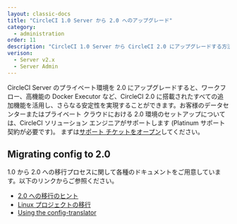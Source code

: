 ```yaml
---
layout: classic-docs
title: "CircleCI 1.0 Server から 2.0 へのアップグレード"
category:
  - administration
order: 11
description: "CircleCI 1.0 Server から CircleCI 2.0 にアップグレードする方法"
verison:
  - Server v2.x
  - Server Admin
---
```


CircleCI Server のプライベート環境を 2.0 にアップグレードすると、ワークフロー、高機能の Docker Executor など、CircleCI 2.0 に搭載されたすべての追加機能を活用し、さらなる安定性を実現することができます。お客様のデータセンターまたはプライベート クラウドにおける 2.0 環境のセットアップについては、CircleCI ソリューション エンジニアがサポートします (Platinum サポート契約が必要です)。 まずは[サポート チケットをオープン](https://support.circleci.com/hc/ja/requests/new)してください。

## Migrating config to 2.0

1.0 から 2.0 への移行プロセスに関して各種のドキュメントをご用意しています。以下のリンクからご参照ください。

* [2.0 への移行のヒント](https://circleci.com/ja/docs/2.0/migration/)
* [Linux プロジェクトの移行](https://circleci.com/ja/docs/2.0/migrating-from-1-2/)
* [Using the config-translator](https://circleci.com/docs/2.0/config-translation/)